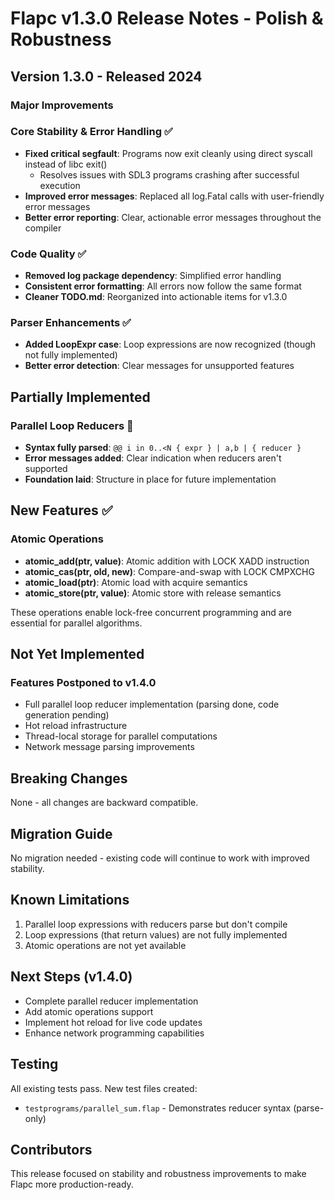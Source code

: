 # Flapc v1.3.0 Release Notes - Polish & Robustness

## Version 1.3.0 - Released 2024

### Major Improvements

### Core Stability & Error Handling ✅
- **Fixed critical segfault**: Programs now exit cleanly using direct syscall instead of libc exit()
  - Resolves issues with SDL3 programs crashing after successful execution
- **Improved error messages**: Replaced all log.Fatal calls with user-friendly error messages
- **Better error reporting**: Clear, actionable error messages throughout the compiler

### Code Quality ✅
- **Removed log package dependency**: Simplified error handling
- **Consistent error formatting**: All errors now follow the same format
- **Cleaner TODO.md**: Reorganized into actionable items for v1.3.0

### Parser Enhancements ✅
- **Added LoopExpr case**: Loop expressions are now recognized (though not fully implemented)
- **Better error detection**: Clear messages for unsupported features

## Partially Implemented

### Parallel Loop Reducers 🚧
- **Syntax fully parsed**: `@@ i in 0..<N { expr } | a,b | { reducer }`
- **Error messages added**: Clear indication when reducers aren't supported
- **Foundation laid**: Structure in place for future implementation

## New Features ✅

### Atomic Operations
- **atomic_add(ptr, value)**: Atomic addition with LOCK XADD instruction
- **atomic_cas(ptr, old, new)**: Compare-and-swap with LOCK CMPXCHG
- **atomic_load(ptr)**: Atomic load with acquire semantics
- **atomic_store(ptr, value)**: Atomic store with release semantics

These operations enable lock-free concurrent programming and are essential for parallel algorithms.

## Not Yet Implemented

### Features Postponed to v1.4.0
- Full parallel loop reducer implementation (parsing done, code generation pending)
- Hot reload infrastructure
- Thread-local storage for parallel computations
- Network message parsing improvements

## Breaking Changes
None - all changes are backward compatible.

## Migration Guide
No migration needed - existing code will continue to work with improved stability.

## Known Limitations
1. Parallel loop expressions with reducers parse but don't compile
2. Loop expressions (that return values) are not fully implemented
3. Atomic operations are not yet available

## Next Steps (v1.4.0)
- Complete parallel reducer implementation
- Add atomic operations support
- Implement hot reload for live code updates
- Enhance network programming capabilities

## Testing
All existing tests pass. New test files created:
- `testprograms/parallel_sum.flap` - Demonstrates reducer syntax (parse-only)

## Contributors
This release focused on stability and robustness improvements to make Flapc more production-ready.